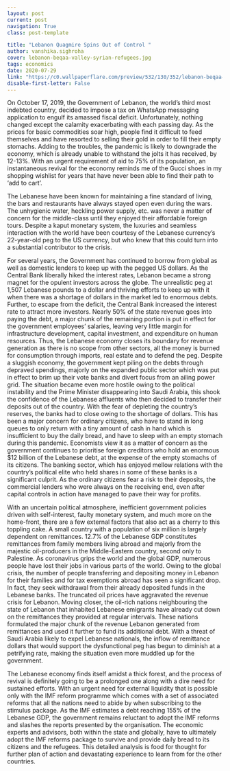 ```yaml
---
layout: post
current: post
navigation: True
class: post-template

title: "Lebanon Quagmire Spins Out of Control "
author: vanshika.sighroha
cover: lebanon-beqaa-valley-syrian-refugees.jpg
tags: economics
date: 2020-07-29
link: "https://c0.wallpaperflare.com/preview/532/130/352/lebanon-beqaa-valley-syrian-refugees.jpg"
disable-first-letter: False
---
```

On October 17,  2019, the Government of Lebanon, the world’s third most indebted country, decided to impose a tax on WhatsApp messaging application to engulf its amassed fiscal deficit. Unfortunately, nothing changed except the calamity exacerbating with each passing day. As the prices for basic commodities soar high, people find it difficult to feed themselves and have resorted to selling their gold in order to fill their empty stomachs. Adding to the troubles, the pandemic is likely to downgrade the economy, which is already unable to withstand the jolts it has received, by 12-13%. With an urgent requirement of aid to 75% of its population, an instantaneous revival for the economy reminds me of the Gucci shoes in my shopping wishlist for years that have never been able to find their path to ‘add to cart’.

The Lebanese have been known for maintaining a fine standard of living, the bars and restaurants have always stayed open even during the wars. The unhygienic water, heckling power supply, etc. was never a matter of concern for the middle-class until they enjoyed their affordable foreign tours. Despite a kaput monetary system, the luxuries and seamless interaction with the world have been courtesy of the Lebanese currency’s 22-year-old peg to the US currency, but who knew that this could turn into a substantial contributor to the crisis.

For several years, the Government has continued to borrow from global as well as domestic lenders to keep up with the pegged US dollars. As the Central Bank liberally hiked the interest rates, Lebanon became a strong magnet for the opulent investors across the globe. The unrealistic peg at 1,507 Lebanese pounds to a dollar and thriving efforts to keep up with it when there was a shortage of dollars in the market led to enormous debts. Further, to escape from the deficit, the Central Bank increased the interest rate to attract more investors. Nearly 50% of the state revenue goes into paying the debt, a major chunk of the remaining portion is put in effect for the government employees’ salaries, leaving very little margin for infrastructure development, capital investment, and expenditure on human resources. Thus, the Lebanese economy closes its boundary for revenue generation as there is no scope from other sectors, all the money is burned for consumption through imports, real estate and to defend the peg. Despite a sluggish economy, the government kept piling on the debts through depraved spendings, majorly on the expanded public sector which was put in effect to brim up their vote banks and divert focus from an ailing power grid. The situation became even more hostile owing to the political instability and the Prime Minister disappearing into Saudi Arabia, this shook the confidence of the Lebanese affluents who then decided to transfer their deposits out of the country. With the fear of depleting the country’s reserves, the banks had to close owing to the shortage of dollars. This has been a major concern for ordinary citizens, who have to stand in long queues to only return with a tiny amount of cash in hand which is insufficient to buy the daily bread, and have to sleep with an empty stomach during this pandemic. Economists view it as a matter of concern as the government continues to prioritise foreign creditors who hold an enormous $12 billion of the Lebanese debt, at the expense of the empty stomachs of its citizens. The banking sector, which has enjoyed mellow relations with the country’s political elite who held shares in some of these banks is a significant culprit. As the ordinary citizens fear a risk to their deposits, the commercial lenders who were always on the receiving end, even after capital controls in action have managed to pave their way for profits.

With an uncertain political atmosphere, inefficient government policies driven with self-interest, faulty monetary system, and much more on the home-front, there are a few external factors that also act as a cherry to this toppling cake. A small country with a population of six million is largely dependent on remittances. 12.7% of the Lebanese GDP constitutes remittances from family members living abroad and majorly from the majestic oil-producers in the Middle-Eastern country, second only to Palestine. As coronavirus grips the world and the global GDP, numerous people have lost their jobs in various parts of the world. Owing to the global crisis, the number of people transferring and depositing money in Lebanon for their families and for tax exemptions abroad has seen a significant drop. In fact, they seek withdrawal from their already deposited funds in the Lebanese banks. The truncated oil prices have aggravated the revenue crisis for Lebanon. Moving closer, the oil-rich nations neighbouring the state of Lebanon that inhabited Lebanese emigrants have already cut down on the remittances they provided at regular intervals. These nations formulated the major chunk of the revenue Lebanon generated from remittances and used it further to fund its additional debt. With a threat of Saudi Arabia likely to expel Lebanese nationals, the inflow of remittance dollars that would support the dysfunctional peg has begun to diminish at a petrifying rate, making the situation even more muddled up for the government.

The Lebanese economy finds itself amidst a thick forest, and the process of revival is definitely going to be a prolonged one along with a dire need for sustained efforts. With an urgent need for external liquidity that is possible only with the IMF reform programme which comes with a set of associated reforms that all the nations need to abide by when subscribing to the stimulus package. As the IMF estimates a debt reaching 155% of the Lebanese GDP, the government remains reluctant to adopt the IMF reforms and slashes the reports presented by the organisation. The economic experts and advisors, both within the state and globally, have to ultimately adopt the IMF reforms package to survive and provide daily bread to its citizens and the refugees. This detailed analysis is food for thought for further plan of action and devastating experience to learn from for the other countries.
